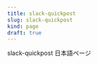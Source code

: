```yaml
---
title: slack-quickpost
slug: slack-quickpost
kind: page
draft: true
---
```


slack-quickpost 日本語ページ
